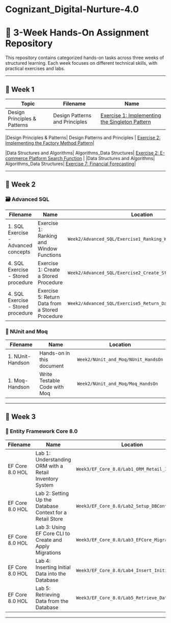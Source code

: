 # Cognizant_Digital-Nurture-4.0

# 📘 3-Week Hands-On Assignment Repository

This repository contains categorized hands-on tasks across three weeks of structured learning. Each week focuses on different technical skills, with practical exercises and labs.

---

## 📅 Week 1

Topic                        | Filename                       | Name                                                  |
|----------------------------|--------------------------------|-------------------------------------------------------|
|Design Principles & Patterns| Design Patterns and Principles | [Exercise 1: Implementing the Singleton Pattern](Week1/Design_Principles_and_Patterns/Exercise1_Singleton_Pattern/) |

|Design Principles & Patterns| Design Patterns and Principles | [Exercise 2: Implementing the Factory Method Pattern](Week1/Design_Principles_and_Patterns/Exercise2_Factory_Method_Pattern/)|

|Data Structures and Algorithms| Algorithms_Data Structures| [Exercise 2: E-commerce Platform Search Function](Week1/Data_Structures_and_Algorithms/Exercise2_Ecommerce_Search)   |
|Data Structures and Algorithms| Algorithms_Data Structures| [Exercise 7: Financial Forecasting](Week1/Data_Structures_and_Algorithms/Exercise7_Financial_Forecasting)|

---

## 📅 Week 2
### 🗃️ Advanced SQL

| Filename                             | Name                                              | Location                                                                 |
|--------------------------------------|---------------------------------------------------|--------------------------------------------------------------------------|
| 1. SQL Exercise - Advanced concepts  | Exercise 1: Ranking and Window Functions          | `Week2/Advanced_SQL/Exercise1_Ranking_Window_Functions`                  |
| 4. SQL Exercise - Stored procedure   | Exercise 1: Create a Stored Procedure             | `Week2/Advanced_SQL/Exercise2_Create_Stored_Procedure`                   |
| 4. SQL Exercise - Stored procedure   | Exercise 5: Return Data from a Stored Procedure   | `Week2/Advanced_SQL/Exercise5_Return_Data_Stored_Procedure`              |

### 🧪 NUnit and Moq

| Filename        | Name                              | Location                                 |
|-----------------|-----------------------------------|------------------------------------------|
| 1. NUnit-Handson| Hands-on in this document         | `Week2/NUnit_and_Moq/NUnit_HandsOn`      |
| 1. Moq-Handson  | Write Testable Code with Moq      | `Week2/NUnit_and_Moq/Moq_HandsOn`        |

---

## 📅 Week 3

### 🔗 Entity Framework Core 8.0

| Filename       | Name                                                  | Location                                             |
|----------------|-------------------------------------------------------|------------------------------------------------------|
| EF Core 8.0 HOL| Lab 1: Understanding ORM with a Retail Inventory System | `Week3/EF_Core_8.0/Lab1_ORM_Retail_Inventory`         |
| EF Core 8.0 HOL| Lab 2: Setting Up the Database Context for a Retail Store | `Week3/EF_Core_8.0/Lab2_Setup_DBContext`              |
| EF Core 8.0 HOL| Lab 3: Using EF Core CLI to Create and Apply Migrations | `Week3/EF_Core_8.0/Lab3_EFCore_Migrations`            |
| EF Core 8.0 HOL| Lab 4: Inserting Initial Data into the Database       | `Week3/EF_Core_8.0/Lab4_Insert_Initial_Data`          |
| EF Core 8.0 HOL| Lab 5: Retrieving Data from the Database              | `Week3/EF_Core_8.0/Lab5_Retrieve_Data`                |

---
